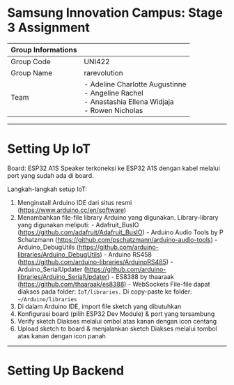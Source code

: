 # Samsung Innovation Campus: Stage 3 Assignment

| Group Informations  |   |
|---------------|---------------|
| Group Code  | UNI422  |
| Group Name  | rarevolution  |
| Team  | - Adeline Charlotte Augustinne<br>- Angeline Rachel<br>- Anastashia Ellena Widjaja<br>- Rowen Nicholas    |

---

# Setting Up IoT
Board: ESP32 A1S 
Speaker terkoneksi ke ESP32 A1S dengan kabel melalui port yang sudah ada di board.

Langkah-langkah setup IoT:
1. Menginstall Arduino IDE dari situs resmi (https://www.arduino.cc/en/software) 
2. Menambahkan file-file library Arduino yang digunakan.
    Library-library yang digunakan meliputi:
        - Adafruit_BusIO (https://github.com/adafruit/Adafruit_BusIO)
        - Arduino Audio Tools by P Schatzmann (https://github.com/pschatzmann/arduino-audio-tools)
        - Arduino_DebugUtils (https://github.com/arduino-libraries/Arduino_DebugUtils)
        - Arduino RS458 (https://github.com/arduino-libraries/ArduinoRS485)
        - Arduino_SerialUpdater (https://github.com/arduino-libraries/Arduino_SerialUpdater)
        - ES8388 by thaaraak (https://github.com/thaaraak/es8388)
        - WebSockets 
    File-file dapat diakses pada folder: `IoT/libraries.`
    Di copy-paste ke folder: `~/Arduino/libraries`
3. Di dalam Arduino IDE, import file sketch yang dibutuhkan
4. Konfigurasi board (pilih ESP32 Dev Module) & port yang tersambung
5. Verify sketch
    Diakses melalui ombol atas kanan dengan icon centang
6. Upload sketch to board & menjalankan sketch 
    Diakses melalui tombol atas kanan dengan icon panah

---

# Setting Up Backend

